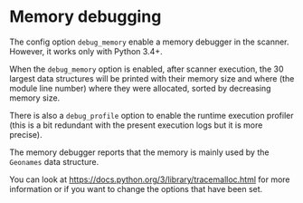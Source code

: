 # Memory debugging

The config option `debug_memory` enable a memory debugger in the scanner. However, it works only with Python 3.4+.

When the `debug_memory` option is enabled, after scanner execution, the 30 largest data structures will be printed with their memory size and where (the module line number) where they were allocated, sorted by decreasing memory size.

There is also a `debug_profile` option to enable the runtime execution profiler (this is a bit redundant with the present execution logs but it is more precise).

The memory debugger reports that the memory is mainly used by the `Geonames` data structure.

You can look at https://docs.python.org/3/library/tracemalloc.html for more information or if you want to change the options that have been set.
